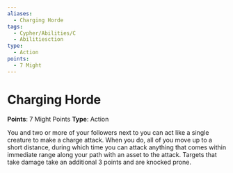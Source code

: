 ```yaml
---
aliases:
  - Charging Horde
tags:
  - Cypher/Abilities/C
  - Abilitiesction
type:
  - Action
points:
  - 7 Might
---
```


# Charging Horde

**Points**: 7 Might Points
**Type**: Action

You and two or more of your followers next to you can act like a single creature to make a charge attack. When you do, all of you move up to a short distance, during which time you can attack anything that comes within immediate range along your path with an asset to the attack. Targets that take damage take an additional 3 points and are knocked prone.
